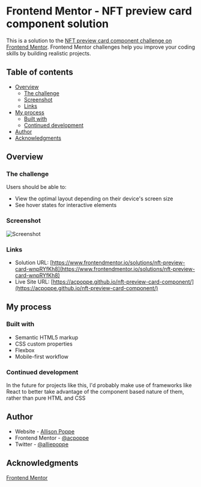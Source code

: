 # Frontend Mentor - NFT preview card component solution

This is a solution to the [NFT preview card component challenge on Frontend Mentor](https://www.frontendmentor.io/challenges/nft-preview-card-component-SbdUL_w0U). Frontend Mentor challenges help you improve your coding skills by building realistic projects. 

## Table of contents

- [Overview](#overview)
  - [The challenge](#the-challenge)
  - [Screenshot](#screenshot)
  - [Links](#links)
- [My process](#my-process)
  - [Built with](#built-with)
  - [Continued development](#continued-development)
- [Author](#author)
- [Acknowledgments](#acknowledgments)

## Overview

### The challenge

Users should be able to:

- View the optimal layout depending on their device's screen size
- See hover states for interactive elements

### Screenshot

![Screenshot](https://acpoppe.github.io/nft-preview-card-component/images/screenshot.png)

### Links

- Solution URL: [https://www.frontendmentor.io/solutions/nft-preview-card-wnpRYfKh8](https://www.frontendmentor.io/solutions/nft-preview-card-wnpRYfKh8)
- Live Site URL: [https://acpoppe.github.io/nft-preview-card-component/](https://acpoppe.github.io/nft-preview-card-component/)

## My process

### Built with

- Semantic HTML5 markup
- CSS custom properties
- Flexbox
- Mobile-first workflow

### Continued development

In the future for projects like this, I'd probably make use of frameworks like React to better take advantage of the component based nature of them, rather than pure HTML and CSS

## Author

- Website - [Allison Poppe](https://allisonpoppe.com)
- Frontend Mentor - [@acpoppe](https://www.frontendmentor.io/profile/acpoppe)
- Twitter - [@alliepoppe](https://www.twitter.com/alliepoppe)

## Acknowledgments

[Frontend Mentor](https://www.frontendmentor.io)
